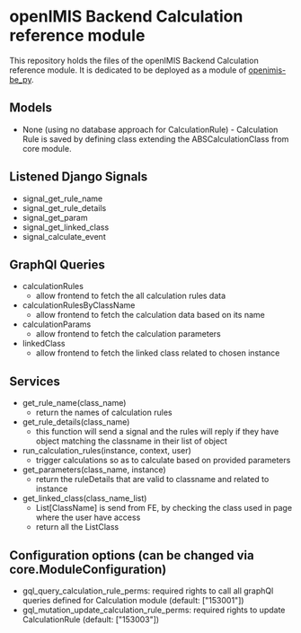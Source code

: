 # openIMIS Backend Calculation reference module
This repository holds the files of the openIMIS Backend Calculation reference module.
It is dedicated to be deployed as a module of [openimis-be_py](https://github.com/openimis/openimis-be_py).

## Models
  - None (using no database approach for CalculationRule) - Calculation Rule is saved by defining class 
    extending the ABSCalculationClass from core module.

## Listened Django Signals
  - signal_get_rule_name
  - signal_get_rule_details
  - signal_get_param
  - signal_get_linked_class
  - signal_calculate_event

## GraphQl Queries
* calculationRules
  - allow frontend to fetch the all calculation rules data
* calculationRulesByClassName 
  - allow frontend to fetch the calculation data based on its name 
* calculationParams
  - allow frontend to fetch the calculation parameters
* linkedClass
  - allow frontend to fetch the linked class related to chosen instance

## Services
  - get_rule_name(class_name)
    - return the names of calculation rules
  - get_rule_details(class_name)
    - this function will send a signal and the rules will reply if they have 
      object matching the classname in their list of object 
  - run_calculation_rules(instance, context, user) 
    - trigger calculations so as to calculate based on provided parameters
  - get_parameters(class_name, instance)
    - return the ruleDetails that are valid to classname and related to instance
  - get_linked_class(class_name_list)
    - List[ClassName] is send from FE, by checking the class used in page where the user 
      have access
    - return all the ListClass

## Configuration options (can be changed via core.ModuleConfiguration)
* gql_query_calculation_rule_perms: required rights to call all graphQl queries defined for Calculation module (default: ["153001"])
* gql_mutation_update_calculation_rule_perms: required rights to update CalculationRule (default: ["153003"])
